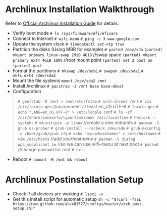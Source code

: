 # Archlinux Installation Walkthrough 
Refer to [Official Archlinux Installation Guide](https://wiki.archlinux.org/index.php/installation_guide) for details.

+ Verify boot mode
`# ls /sys/firmware/efi/efivars`
+ Connect to Internet
`# wifi-menu`
`# ping -c 3 www.google.com`
+ Update the system clock
`# timedatectl set-ntp true`
+ Partition the disks (Using MBR for example)
`# parted /dev/sda`
`(parted) mkpart primary linux-swap 1MiB 4GiB` //swap space
`(parted) mkpart primary ext4 4GiB 100%` //root mount point
`(parted) set 2 boot on`
`(parted) quit`
+ Format the partitions
`# mkswap /dev/sda1` 
`# swapon /dev/sda1`
`# mkfs.ext4 /dev/sda2`
+ Mount the file systems
`mount /dev/sda2 /mnt`
+ Install Archlinux
`# pacstrap -i /mnt base base-devel`
+ Configuration
> `# genfstab -U /mnt > /mnt/etc/fstab`
> `# arch-chroot /mnt`
> `# vim /etc/locale.gen` //uncomment at least en_US.UTF-8
> `# locale-gen`
> `# echo "LANG=en_US.UTF-8" > /etc/locale.conf`
> `# ln -sf /usr/share/zoneinfo/<yourtimezone> /etc/localtime`
> `# hwclock --systohc`
> `# mkinitcpio -p linux` //create a new initramfs 
> `# pacman -S grub os-prober`
> `# grub-install --recheck /dev/sda`
> `# grub-mkconfig -o /boot/grub/grub.cfg`
> `# echo "<yourhostname>" > /etc/hostname`
> `# vim /etc/hosts` //add _yourhostname_
> `# pacman -S dialog wpa_supplicant iw` //so we can use wifi-menu at next boot 
> `# passwd` //change passwd for root
> `# exit`
+ Reboot
`# umount -R /mnt && reboot`

# Archlinux Postinstallation Setup
+ Check if all devices are working
`# lspci -v`
+ Get this install script for automatic setup
`sh -c "$(curl -fsSL https://raw.github.com/alex81527/configs/master/arch-post-setup.sh)"`




